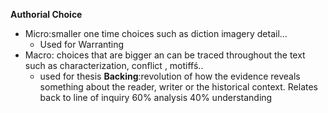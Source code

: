 **Authorial Choice**
 - Micro:smaller one time choices such as diction imagery detail...
	 - Used for Warranting
 - Macro: choices that are bigger an can be traced throughout the text such as characterization, conflict , motiffś..
	 - used for thesis
**Backing**:revolution of how the evidence reveals something about the reader, writer or the historical context. Relates back to line of inquiry
60% analysis 40% understanding
<!--stackedit_data:
eyJoaXN0b3J5IjpbLTE3NDIxOTk3ODldfQ==
-->